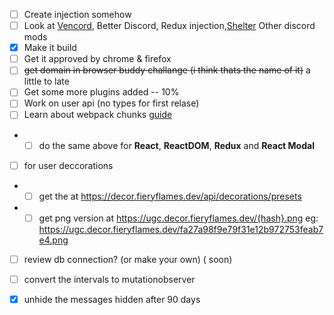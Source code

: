 - [ ] Create injection somehow
- [ ] Look at [Vencord](https://github.com/Vendicated/Vencord), Better Discord, Redux injection,[Shelter](https://github.com/uwu/shelter/) Other discord mods
- [x] Make it build
- [ ] Get it approved by chrome & firefox
- [ ] ~~get domain in browser buddy challange (i think thats the name of it)~~ a little to late
- [ ] Get some more plugins added -- 10%
- [ ] Work on user api (no types for first relase)
- [ ] Learn about webpack chunks [guide](https://gist.github.com/0xdevalias/8c621c5d09d780b1d321bfdb86d67cdd#react-internals)
- - [ ] do the same above for **React**, **ReactDOM**, **Redux** and **React Modal**
- [ ] for user deccorations
- - [ ] get the at https://decor.fieryflames.dev/api/decorations/presets
- - [ ] get png version at https://ugc.decor.fieryflames.dev/{hash}.png eg: https://ugc.decor.fieryflames.dev/fa27a98f9e79f31e12b972753feab7e4.png
- [ ] review db connection? (or make your own) ( soon)
- [ ] convert the intervals to mutationobserver
- [x] unhide the messages hidden after 90 days

